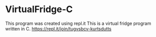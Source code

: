 # VirtualFridge-C
This program was created using repl.it
This is a virtual fridge program written in C.
https://repl.it/join/tugvsbcv-kurtsdutts

